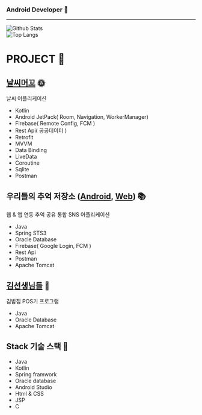 
### Android Developer 👋
___
![Github Stats](https://github-readme-stats.vercel.app/api?username=aoqnwnd&show_icons=true&theme=dracula)<br>
![Top Langs](https://github-readme-stats.vercel.app/api/top-langs/?username=aoqnwnd&theme=dracula)

# PROJECT 📃


## [날씨머꼬](https://github.com/SANDY-9/Project_NSMGG) 🌞
날씨 어플리케이션
- Kotlin
- Android JetPack( Room, Navigation, WorkerManager)
- Firebase( Remote Config, FCM )
- Rest Api( 공공데이터 )
- Retrofit
- MVVM
- Data Binding
- LiveData
- Coroutine
- Sqlite
- Postman


## 우리들의 추억 저장소 ([Android](https://github.com/InjaeLee-new/OurMemoryMobile),  [Web](https://github.com/aoqnwnd/OurMemoryWeb)) 📚 <br>
웹 & 앱 연동 추억 공유 통합 SNS 어플리케이션
- Java
- Spring STS3
- Oracle Database
- Firebase( Google Login, FCM )
- Rest Api
- Postman
- Apache Tomcat

## [김선생님들](https://github.com/aoqnwnd/gimbab) 🍙
김밥집 POS기 프로그램
- Java
- Oracle Database
- Apache Tomcat

## Stack 기술 스택 📖
- Java
- Kotlin
- Spring framwork
- Oracle database
- Android Studio
- Html & CSS
- JSP
- C
